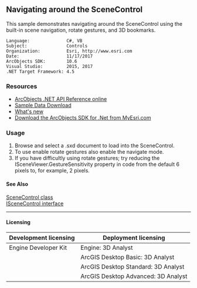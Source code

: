 ## Navigating around the SceneControl

This sample demonstrates navigating around the SceneControl using the built-in scene navigation, rotate gestures, and 3D bookmarks.  


<!-- TODO: Fill this section below with metadata about this sample-->
```
Language:              C#, VB
Subject:               Controls
Organization:          Esri, http://www.esri.com
Date:                  11/17/2017
ArcObjects SDK:        10.6
Visual Studio:         2015, 2017
.NET Target Framework: 4.5
```

### Resources

* [ArcObjects .NET API Reference online](http://desktop.arcgis.com/en/arcobjects/latest/net/webframe.htm)  
* [Sample Data Download](../../releases)  
* [What's new](http://desktop.arcgis.com/en/arcobjects/latest/net/webframe.htm#91cabc68-2271-400a-8ff9-c7fb25108546.htm)  
* [Download the ArcObjects SDK for .Net from MyEsri.com](https://my.esri.com/)  

### Usage
1. Browse and select a .sxd document to load into the SceneControl.   
1. To use enable rotate gestures also enable the navigate mode.  
1. If you have difficultly using rotate gestures; try reducing the ISceneViewer.GestureSensitivity property in code from the default 6 pixels to, for example, 2 pixels.  







#### See Also  
[SceneControl class](http://desktop.arcgis.com/search/?q=SceneControl%20class&p=0&language=en&product=arcobjects-sdk-dotnet&version=&n=15&collection=help)  
[ISceneControl interface](http://desktop.arcgis.com/search/?q=ISceneControl%20interface&p=0&language=en&product=arcobjects-sdk-dotnet&version=&n=15&collection=help)  


---------------------------------

#### Licensing  
| Development licensing | Deployment licensing | 
| ------------- | ------------- | 
| Engine Developer Kit | Engine: 3D Analyst |  
|  | ArcGIS Desktop Basic: 3D Analyst |  
|  | ArcGIS Desktop Standard: 3D Analyst |  
|  | ArcGIS Desktop Advanced: 3D Analyst |  


